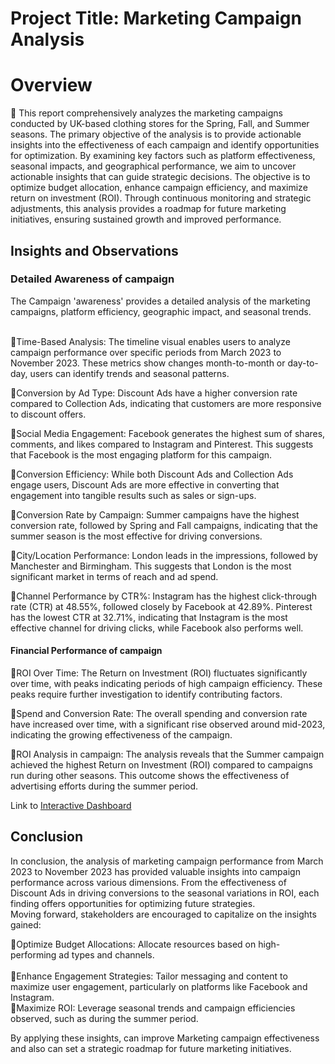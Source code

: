 # Project Title: Marketing Campaign Analysis
# Overview
📌 This report comprehensively analyzes the marketing campaigns conducted by UK-based clothing stores for the Spring, Fall, and Summer seasons. The primary objective of the analysis is to provide actionable insights into the effectiveness of each campaign and identify opportunities for optimization. By examining key factors such as platform effectiveness, seasonal impacts, and geographical performance, we aim to uncover actionable insights that can guide strategic decisions. The objective is to optimize budget allocation, enhance campaign efficiency, and maximize return on investment (ROI). Through continuous monitoring and strategic adjustments, this analysis provides a roadmap for future marketing initiatives, ensuring sustained growth and improved performance.
<br>
<h2>Insights and Observations</h2>
<h3>Detailed Awareness of campaign</h3>
The Campaign 'awareness' provides a detailed analysis of the marketing campaigns, platform efficiency, geographic impact, and seasonal trends.<br><br>

📌Time-Based Analysis: The timeline visual enables users to analyze campaign performance over specific periods from March 2023 to November 2023. These metrics show changes month-to-month or day-to-day, users can identify trends and seasonal patterns.<br>

📌Conversion by Ad Type:
Discount Ads have a higher conversion rate compared to Collection Ads, indicating that customers are more responsive to discount offers.<br>

📌Social Media Engagement:
Facebook generates the highest sum of shares, comments, and likes compared to Instagram and Pinterest. This suggests that Facebook is the most engaging platform for this campaign.<br>


📌Conversion Efficiency:
While both Discount Ads and Collection Ads engage users, Discount Ads are more effective in converting that engagement into tangible results such as sales or sign-ups.<br>

📌Conversion Rate by Campaign:
Summer campaigns have the highest conversion rate, followed by Spring and Fall campaigns, indicating that the summer season is the most effective for driving conversions.


📌City/Location Performance:
London leads in the impressions, followed by Manchester and Birmingham. This suggests that London is the most significant market in terms of reach and ad spend.<br>


📌Channel Performance by CTR%:
Instagram has the highest click-through rate (CTR) at 48.55%, followed closely by Facebook at 42.89%. Pinterest has the lowest CTR at 32.71%, indicating that Instagram is the most effective channel for driving clicks, while Facebook also performs well.<br>


<h4>Financial Performance of campaign</h4>
📌ROI Over Time:
The Return on Investment (ROI) fluctuates significantly over time, with peaks indicating periods of high campaign efficiency. These peaks require further investigation to identify contributing factors. <br>

📌Spend and Conversion Rate:
The overall spending and conversion rate have increased over time, with a significant rise observed around mid-2023, indicating the growing effectiveness of the campaign.<br>

📌ROI Analysis in campaign:
The analysis reveals that the Summer campaign achieved the highest Return on Investment (ROI) compared to campaigns run during other seasons. This outcome shows the effectiveness of advertising efforts during the summer period.<br>

Link to [Interactive Dashboard]()<br>
<h2>Conclusion</h2>
In conclusion, the analysis of marketing campaign performance from March 2023 to November 2023 has provided valuable insights into campaign performance across various dimensions. From the effectiveness of Discount Ads in driving conversions to the seasonal variations in ROI, each finding offers opportunities for optimizing future strategies.
<br>
Moving forward, stakeholders are encouraged to capitalize on the insights gained:<br>

📌Optimize Budget Allocations: Allocate resources based on high-performing ad types and channels.<br><br>
📌Enhance Engagement Strategies: Tailor messaging and content to maximize user engagement, particularly on platforms like Facebook and Instagram.<br>
📌Maximize ROI: Leverage seasonal trends and campaign efficiencies observed, such as during the summer period.<br>

By applying these insights, can improve Marketing campaign effectiveness and also can set a strategic roadmap for future marketing initiatives.


